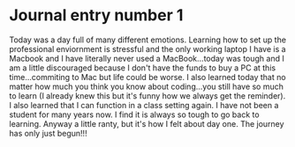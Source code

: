 # Journal entry number 1

Today was a day full of many different emotions. Learning how to set up the professional enviornment is stressful and the only working laptop I have is a Macbook and I have literally never used a MacBook...today was tough and I am a little discouraged because I don't have the funds to buy a PC at this time...commiting to Mac but life could be worse. I also learned today that no matter how much you think you know about coding...you still have so much to learn (I already knew this but it's funny how we always get the reminder). I also learned that I can function in a class setting again. I have not been a student for many years now. I find it is always so tough to go back to learning. Anyway a little ranty, but it's how I felt about day one. The journey has only just begun!!!